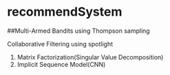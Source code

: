 # recommendSystem
##Multi-Armed Bandits using Thompson sampling

Collaborative Filtering using spotlight

1. Matrix Factorization(Singular Value Decomposition)
2. Implicit Sequence Model(CNN)
